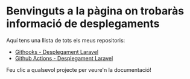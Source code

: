 # Benvinguts a la pàgina on trobaràs informació de desplegaments

Aquí tens una llista de tots els meus repositoris:

- [Githooks -  Desplegament Laravel]([https://github.com/sllado1/LARAVEL-Desplegament.git])  
- [Github Actions - Desplegament Laravel](https://github.com/usuari/projecte2)  

Feu clic a qualsevol projecte per veure'n la documentació!
